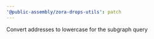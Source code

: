 ```yaml
---
'@public-assembly/zora-drops-utils': patch
---
```


Convert addresses to lowercase for the subgraph query
